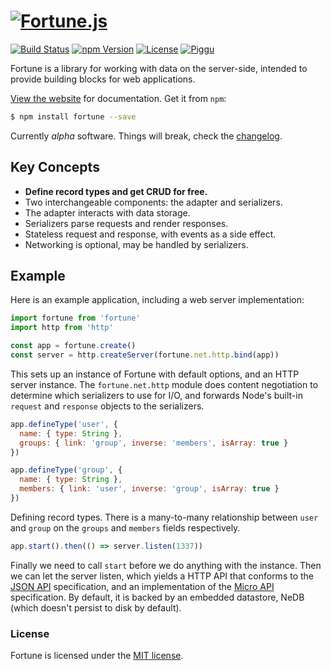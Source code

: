 # [![Fortune.js](https://fortunejs.github.io/fortune-website/assets/fortune_logo.svg)](http://fortunejs.com)

[![Build Status](https://img.shields.io/travis/fortunejs/fortune/rewrite.svg?style=flat-square)](https://travis-ci.org/fortunejs/fortune)
[![npm Version](https://img.shields.io/npm/v/fortune.svg?style=flat-square)](https://www.npmjs.com/package/fortune)
[![License](https://img.shields.io/npm/l/fortune.svg?style=flat-square)](https://raw.githubusercontent.com/fortunejs/fortune/rewrite/LICENSE)
[![Piggu](https://img.shields.io/badge/pigs-flying-fca889.svg?style=flat-square)](http://fortunejs.com)

Fortune is a library for working with data on the server-side, intended to provide building blocks for web applications.

[View the website](http://fortunejs.com) for documentation. Get it from `npm`:

```sh
$ npm install fortune --save
```

Currently *alpha* software. Things will break, check the [changelog](https://github.com/fortunejs/fortune/blob/rewrite/doc/CHANGELOG.md).


## Key Concepts

- **Define record types and get CRUD for free.**
- Two interchangeable components: the adapter and serializers.
- The adapter interacts with data storage.
- Serializers parse requests and render responses.
- Stateless request and response, with events as a side effect.
- Networking is optional, may be handled by serializers.


## Example

Here is an example application, including a web server implementation:

```js
import fortune from 'fortune'
import http from 'http'

const app = fortune.create()
const server = http.createServer(fortune.net.http.bind(app))
```

This sets up an instance of Fortune with default options, and an HTTP server instance. The `fortune.net.http` module does content negotiation to determine which serializers to use for I/O, and forwards Node's built-in `request` and `response` objects to the serializers.

```js
app.defineType('user', {
  name: { type: String },
  groups: { link: 'group', inverse: 'members', isArray: true }
})

app.defineType('group', {
  name: { type: String },
  members: { link: 'user', inverse: 'group', isArray: true }
})
```

Defining record types. There is a many-to-many relationship between `user` and `group` on the `groups` and `members` fields respectively.

```js
app.start().then(() => server.listen(1337))
```

Finally we need to call `start` before we do anything with the instance. Then we can let the server listen, which yields a HTTP API that conforms to the [JSON API](http://jsonapi.org) specification, and an implementation of the [Micro API](http://micro-api.org) specification. By default, it is backed by an embedded datastore, NeDB (which doesn't persist to disk by default).


### License

Fortune is licensed under the [MIT license](https://raw.githubusercontent.com/fortunejs/fortune/rewrite/LICENSE).
